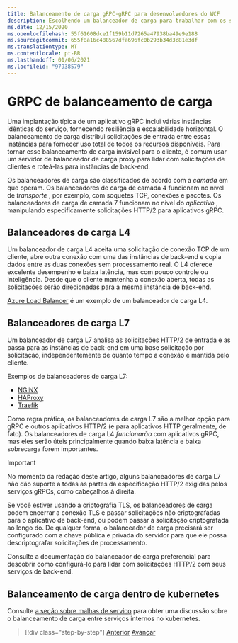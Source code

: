 ```yaml
---
title: Balanceamento de carga gRPC-gRPC para desenvolvedores do WCF
description: Escolhendo um balanceador de carga para trabalhar com os serviços gRPCs.
ms.date: 12/15/2020
ms.openlocfilehash: 55f61608dce1f159b11d7265a47938ba49e9e188
ms.sourcegitcommit: 655f8a16c488567dfa696fc0b293b34d3c81e3df
ms.translationtype: MT
ms.contentlocale: pt-BR
ms.lasthandoff: 01/06/2021
ms.locfileid: "97938579"
---
```

# <a name="load-balancing-grpc"></a>GRPC de balanceamento de carga

Uma implantação típica de um aplicativo gRPC inclui várias instâncias idênticas do serviço, fornecendo resiliência e escalabilidade horizontal. O balanceamento de carga distribui solicitações de entrada entre essas instâncias para fornecer uso total de todos os recursos disponíveis. Para tornar esse balanceamento de carga invisível para o cliente, é comum usar um servidor de balanceador de carga proxy para lidar com solicitações de clientes e roteá-las para instâncias de back-end.

Os balanceadores de carga são classificados de acordo com a *camada* em que operam. Os balanceadores de carga de camada 4 funcionam no nível de *transporte* , por exemplo, com soquetes TCP, conexões e pacotes. Os balanceadores de carga de camada 7 funcionam no nível do *aplicativo* , manipulando especificamente solicitações HTTP/2 para aplicativos gRPC.

## <a name="l4-load-balancers"></a>Balanceadores de carga L4

Um balanceador de carga L4 aceita uma solicitação de conexão TCP de um cliente, abre outra conexão com uma das instâncias de back-end e copia dados entre as duas conexões sem processamento real. O L4 oferece excelente desempenho e baixa latência, mas com pouco controle ou inteligência. Desde que o cliente mantenha a conexão aberta, todas as solicitações serão direcionadas para a mesma instância de back-end.

 [Azure Load Balancer](https://azure.microsoft.com/services/load-balancer/) é um exemplo de um balanceador de carga L4.

## <a name="l7-load-balancers"></a>Balanceadores de carga L7

Um balanceador de carga L7 analisa as solicitações HTTP/2 de entrada e as passa para as instâncias de back-end em uma base solicitação por solicitação, independentemente de quanto tempo a conexão é mantida pelo cliente.

Exemplos de balanceadores de carga L7:

- [NGINX](https://www.nginx.com/)
- [HAProxy](https://www.haproxy.com/)
- [Traefik](https://traefik.io/)

Como regra prática, os balanceadores de carga L7 são a melhor opção para gRPC e outros aplicativos HTTP/2 (e para aplicativos HTTP geralmente, de fato). Os balanceadores de carga L4 *funcionarão* com aplicativos gRPC, mas eles serão úteis principalmente quando baixa latência e baixa sobrecarga forem importantes.

> [!IMPORTANT]
> No momento da redação deste artigo, alguns balanceadores de carga L7 não dão suporte a todas as partes da especificação HTTP/2 exigidas pelos serviços gRPCs, como cabeçalhos à direita.

Se você estiver usando a criptografia TLS, os balanceadores de carga podem encerrar a conexão TLS e passar solicitações não criptografadas para o aplicativo de back-end, ou podem passar a solicitação criptografada ao longo do. De qualquer forma, o balanceador de carga precisará ser configurado com a chave pública e privada do servidor para que ele possa descriptografar solicitações de processamento.

Consulte a documentação do balanceador de carga preferencial para descobrir como configurá-lo para lidar com solicitações HTTP/2 com seus serviços de back-end.

## <a name="load-balancing-within-kubernetes"></a>Balanceamento de carga dentro de kubernetes

Consulte [a seção sobre malhas de serviço](service-mesh.md) para obter uma discussão sobre o balanceamento de carga entre serviços internos no kubernetes.

>[!div class="step-by-step"]
>[Anterior](service-mesh.md) 
> [Avançar](application-performance-management.md)
